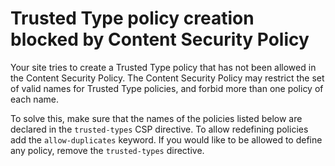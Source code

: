 # Trusted Type policy creation blocked by Content Security Policy

Your site tries to create a Trusted Type policy that has not been allowed in the Content Security Policy. The Content Security Policy may restrict the set of valid names for Trusted Type policies, and forbid more than one policy of each name.

To solve this, make sure that the names of the policies listed below are declared in the `trusted-types` CSP directive. To allow redefining policies add the `allow-duplicates` keyword. If you would like to be allowed to define any policy, remove the `trusted-types` directive.
